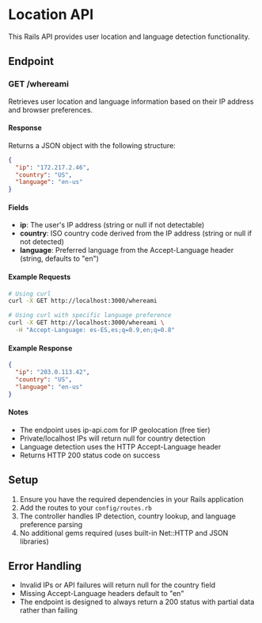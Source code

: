 # Location API

This Rails API provides user location and language detection functionality.

## Endpoint

### GET /whereami

Retrieves user location and language information based on their IP address and browser preferences.

#### Response

Returns a JSON object with the following structure:

```json
{
  "ip": "172.217.2.46",
  "country": "US",
  "language": "en-us"
}
```

#### Fields

- **ip**: The user's IP address (string or null if not detectable)
- **country**: ISO country code derived from the IP address (string or null if not detected)
- **language**: Preferred language from the Accept-Language header (string, defaults to "en")

#### Example Requests

```bash
# Using curl
curl -X GET http://localhost:3000/whereami

# Using curl with specific language preference
curl -X GET http://localhost:3000/whereami \
  -H "Accept-Language: es-ES,es;q=0.9,en;q=0.8"
```

#### Example Response

```json
{
  "ip": "203.0.113.42",
  "country": "US",
  "language": "en-us"
}
```

#### Notes

- The endpoint uses ip-api.com for IP geolocation (free tier)
- Private/localhost IPs will return null for country detection
- Language detection uses the HTTP Accept-Language header
- Returns HTTP 200 status code on success

## Setup

1. Ensure you have the required dependencies in your Rails application
2. Add the routes to your `config/routes.rb`
3. The controller handles IP detection, country lookup, and language preference parsing
4. No additional gems required (uses built-in Net::HTTP and JSON libraries)

## Error Handling

- Invalid IPs or API failures will return null for the country field
- Missing Accept-Language headers default to "en"
- The endpoint is designed to always return a 200 status with partial data rather than failing
